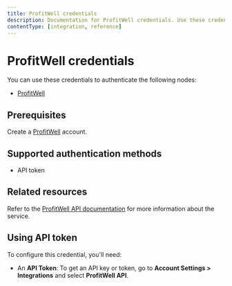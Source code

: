 ```yaml
---
title: ProfitWell credentials
description: Documentation for ProfitWell credentials. Use these credentials to authenticate ProfitWell in n8n, a workflow automation platform.
contentType: [integration, reference]
---
```


# ProfitWell credentials

You can use these credentials to authenticate the following nodes:

- [ProfitWell](/integrations/builtin/app-nodes/n8n-nodes-base.profitwell.md)

## Prerequisites

Create a [ProfitWell](https://www2.profitwell.com/signup/start) account.

## Supported authentication methods

- API token

## Related resources

Refer to the [ProfitWell API documentation](https://profitwellapiv2.docs.apiary.io/) for more information about the service.

## Using API token

To configure this credential, you'll need:

- An **API Token**: To get an API key or token, go to **Account Settings > Integrations** and select **ProfitWell API**. 

